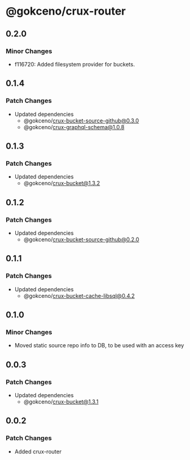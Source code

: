 # @gokceno/crux-router

## 0.2.0

### Minor Changes

- f116720: Added filesystem provider for buckets.

## 0.1.4

### Patch Changes

- Updated dependencies
  - @gokceno/crux-bucket-source-github@0.3.0
  - @gokceno/crux-graphql-schema@1.0.8

## 0.1.3

### Patch Changes

- Updated dependencies
  - @gokceno/crux-bucket@1.3.2

## 0.1.2

### Patch Changes

- Updated dependencies
  - @gokceno/crux-bucket-source-github@0.2.0

## 0.1.1

### Patch Changes

- Updated dependencies
  - @gokceno/crux-bucket-cache-libsql@0.4.2

## 0.1.0

### Minor Changes

- Moved static source repo info to DB, to be used with an access key

## 0.0.3

### Patch Changes

- Updated dependencies
  - @gokceno/crux-bucket@1.3.1

## 0.0.2

### Patch Changes

- Added crux-router

